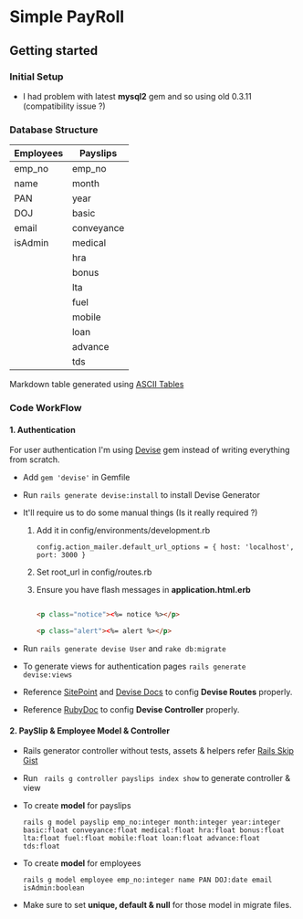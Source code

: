 # Simple PayRoll

## Getting started


### Initial Setup

- I had problem with latest **mysql2** gem and so using old 0.3.11 (compatibility issue ?)

### Database Structure

| Employees |  Payslips  |
|-----------|------------|
| emp_no    | emp_no     |
| name      | month      |
| PAN       | year       |
| DOJ       | basic      |
| email  	| conveyance |
| isAdmin   | medical    |
|           | hra        |
|           | bonus      |
|           | lta        |
|           | fuel       |
|           | mobile     |
|           | loan       |
|           | advance    |
|           | tds        |

Markdown table generated using [ASCII Tables](http://ozh.github.io/ascii-tables/)

### Code WorkFlow

#### 1. Authentication

For user authentication I'm using [Devise](https://github.com/plataformatec/devise) gem instead of writing everything from scratch.

- Add ```gem 'devise'``` in Gemfile

- Run ```rails generate devise:install``` to install Devise Generator

- It'll require us to do some manual things (Is it really required ?)

	1. Add it in config/environments/development.rb

		```config.action_mailer.default_url_options = { host: 'localhost', port: 3000 }```

	2. Set root_url in config/routes.rb

	3. Ensure you have flash messages in **application.html.erb**
		```html

       <p class="notice"><%= notice %></p>

       <p class="alert"><%= alert %></p>

		```
- Run ```rails generate devise User``` and ```rake db:migrate``` 

- To generate views for authentication pages ````rails generate devise:views````

- Reference [SitePoint](http://www.sitepoint.com/devise-authentication-in-depth/) and 
[Devise Docs](https://github.com/plataformatec/devise/#configuring-views)
to config **Devise Routes** properly.
- Reference [RubyDoc](http://www.rubydoc.info/github/plataformatec/devise/)
to config **Devise Controller** properly.


#### 2. PaySlip & Employee Model & Controller 

-	Rails generator controller without tests, assets & helpers refer [Rails Skip Gist](https://gist.github.com/AshikNesin/52eb7e5e725ee4a6f2c0)

-	Run ``` rails g controller payslips index show``` to generate controller & view
- 	To create **model** for payslips
 
	```rails g model payslip emp_no:integer month:integer year:integer basic:float conveyance:float medical:float hra:float bonus:float lta:float fuel:float mobile:float loan:float advance:float tds:float```

- 	To create **model** for employees
 
	```rails g model employee emp_no:integer name PAN DOJ:date email isAdmin:boolean```
-	Make sure to set **unique, default & null** for those model in migrate files.



	
